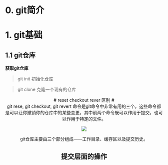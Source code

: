 # 0. git简介 #

# 1. git基础 #

## 1.1 git仓库 ##

**获取git仓库**

>git init
初始化仓库

>git clone <urls>
克隆一个现有的仓库

<center> # reset checkout rever 区别 # <center>
git rese, git checkout, git revert 命令是git命令中非常有用的三个。这些命令都是可以让你撤销你的仓库中的某些变更，其中前两个命令既可以作用于提交，也可以作用于特定的文件。

![](git/figures/figure5.1.1.svg)

git仓库主要由三个部分组成——工作目录、缓存区以及提交历史。

## 提交层面的操作 ##
